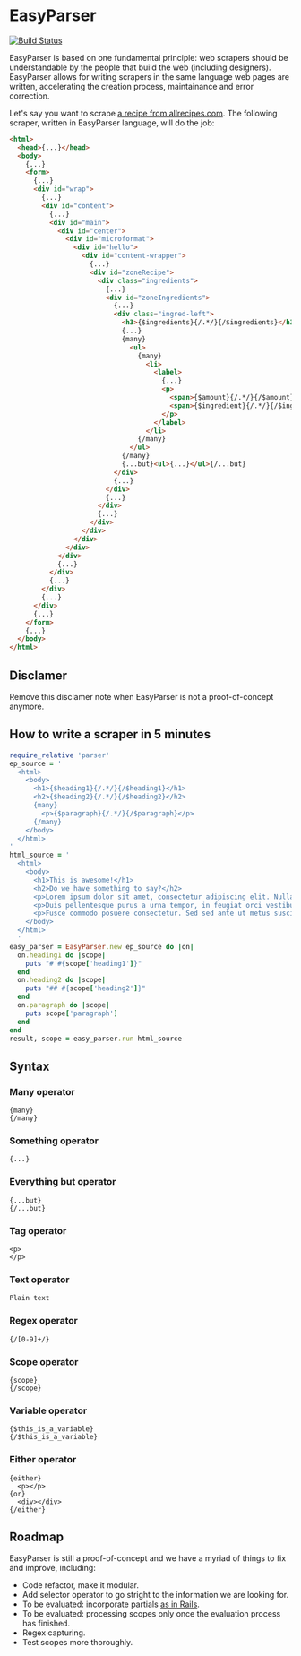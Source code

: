 # EasyParser
[![Build Status](https://travis-ci.org/gusaaaaa/easyparser.svg?branch=master)](https://travis-ci.org/gusaaaaa/easyparser)

EasyParser is based on one fundamental principle: web scrapers should be understandable by the people that build the web (including designers). EasyParser allows for writing scrapers in the same language web pages are written, accelerating the creation process, maintainance and error correction.

Let's say you want to scrape [a recipe from allrecipes.com](http://allrecipes.com/recipe/grandmas-lemon-meringue-pie/). The following scraper, written in EasyParser language, will do the job:

```html
<html>
  <head>{...}</head>
  <body>
    {...}
    <form>
      {...}
      <div id="wrap">
        {...}
        <div id="content">
          {...}
          <div id="main">
            <div id="center">
              <div id="microformat">
                <div id="hello">
                  <div id="content-wrapper">
                    {...}
                    <div id="zoneRecipe">
                      <div class="ingredients">
                        {...}
                        <div id="zoneIngredients">
                          {...}
                          <div class="ingred-left">
                            <h3>{$ingredients}{/.*/}{/$ingredients}</h3>
                            {...}
                            {many}
                              <ul>
                                {many}
                                  <li>
                                    <label>
                                      {...}
                                      <p>
                                        <span>{$amount}{/.*/}{/$amount}</span>
                                        <span>{$ingredient}{/.*/}{/$ingredient}</span>
                                      </p>
                                    </label>
                                  </li>
                                {/many}
                              </ul>
                            {/many}
                            {...but}<ul>{...}</ul>{/...but}
                          </div>
                          {...}
                        </div>
                        {...}
                      </div>
                      {...}
                    </div>
                  </div>
                </div>
              </div>
            </div>
            {...}
          </div>
          {...}
        </div>
        {...}
      </div>
      {...}
    </form>
    {...}
  </body>
</html>
```

## Disclamer

Remove this disclamer note when EasyParser is not a proof-of-concept anymore.

## How to write a scraper in 5 minutes

```ruby
require_relative 'parser'
ep_source = '
  <html>
    <body>
      <h1>{$heading1}{/.*/}{/$heading1}</h1>
      <h2>{$heading2}{/.*/}{/$heading2}</h2>
      {many}
        <p>{$paragraph}{/.*/}{/$paragraph}</p>
      {/many}
    </body>
  </html>
'
html_source = '
  <html>
    <body>
      <h1>This is awesome!</h1>
      <h2>Do we have something to say?</h2>
      <p>Lorem ipsum dolor sit amet, consectetur adipiscing elit. Nullam eros erat, iaculis nec faucibus non, tempus sit amet mi. Maecenas venenatis luctus mi. Ut ut arcu posuere, aliquet est sed, tempor nunc. Morbi dictum semper augue ut ultrices. Maecenas eget felis vel turpis blandit convallis ut non turpis. Cras consequat id dui quis tempor. Pellentesque sed convallis eros.</p>
      <p>Duis pellentesque purus a urna tempor, in feugiat orci vestibulum. Nullam neque tellus, pharetra nec lectus sed, condimentum dictum lacus. Praesent aliquam tellus eget accumsan placerat. Nam non turpis vitae eros gravida mattis vel eu nibh. Phasellus interdum pulvinar ante, in convallis odio fermentum quis. In hac habitasse platea dictumst. Sed vehicula mollis dui, mollis commodo elit pulvinar nec. Fusce ante nisi, dictum ut adipiscing sodales, scelerisque ac arcu.</p>
      <p>Fusce commodo posuere consectetur. Sed sed ante ut metus suscipit euismod vel sit amet sem. Nunc porttitor sed ipsum sit amet hendrerit. Cum sociis natoque penatibus et magnis dis parturient montes, nascetur ridiculus mus. Etiam ac vulputate odio, et tempor lectus. Vestibulum pellentesque purus dignissim, molestie ligula at, aliquam dui. Praesent volutpat rhoncus felis sed auctor. Sed ultricies dui et eros mollis laoreet. Proin ultrices vel velit a egestas. Aliquam ullamcorper dictum facilisis. Cras placerat lectus consequat, ullamcorper massa vel, lobortis neque.</p>
    </body>
  </html>
  '
easy_parser = EasyParser.new ep_source do |on|
  on.heading1 do |scope|
    puts "# #{scope['heading1']}"
  end
  on.heading2 do |scope|
    puts "## #{scope['heading2']}"
  end
  on.paragraph do |scope|
    puts scope['paragraph']
  end
end
result, scope = easy_parser.run html_source
```
## Syntax

### Many operator

```
{many}
{/many}
```

### Something operator

```
{...}
```

### Everything but operator

```
{...but}
{/...but}
```

### Tag operator

```
<p>
</p>
```

### Text operator

```
Plain text
```

### Regex operator

```
{/[0-9]+/}
```

### Scope operator

```
{scope}
{/scope}
```

### Variable operator

```
{$this_is_a_variable}
{/$this_is_a_variable}
```

### Either operator

```
{either}
  <p></p>
{or}
  <div></div>
{/either}
```

## Roadmap

EasyParser is still a proof-of-concept and we have a myriad of things to fix and improve, including:

- Code refactor, make it modular.
- Add selector operator to go stright to the information we are looking for.
- To be evaluated: incorporate partials [as in Rails](http://guides.rubyonrails.org/layouts_and_rendering.html#using-partials).
- To be evaluated: processing scopes only once the evaluation process has finished.
- Regex capturing.
- Test scopes more thoroughly.
